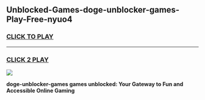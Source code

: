 
## Unblocked-Games-doge-unblocker-games-Play-Free-nyuo4
<h3>
<a href="https://premium76.site?title=doge-unblocker-games&ref=23A">CLICK TO PLAY</a></h3>
<hr>

<h3>
<a href="https://premium76.site?title=doge-unblocker-games&ref=23A">CLICK 2 PLAY</a>
  
</h3>

<a href="https://premium76.site?title=doge-unblocker-games&ref=23A"><img src="https://clearcache.store/games.png"></a>


**doge-unblocker-games games unblocked: Your Gateway to Fun and Accessible Online Gaming**
